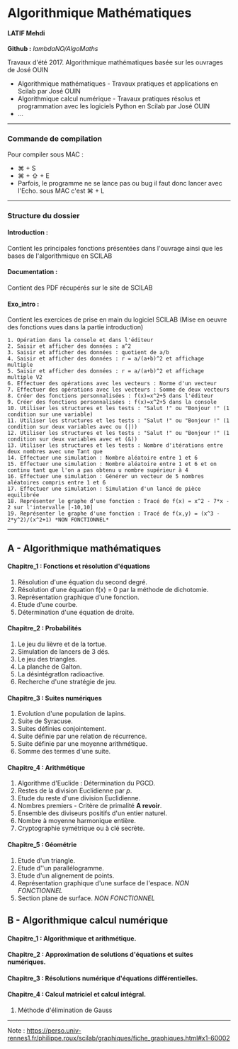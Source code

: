 
# Algorithmique Mathématiques
#### LATIF Mehdi
**Github :** *lambdaNO/AlgoMaths*

Travaux d'été 2017.
Algorithmique mathématiques basée sur les ouvrages de José OUIN

- Algorithmique mathématiques - Travaux pratiques et applications en Scilab par José OUIN
- Algorithmique calcul numérique - Travaux pratiques résolus et programmation avec les logiciels Python en Scilab par José OUIN
- ...

-----------------
### Commande de compilation
Pour compiler sous MAC :
- ⌘ + S
- ⌘ + ⇧ + E
- Parfois, le programme ne se lance pas ou bug il faut donc lancer avec l'Echo. sous MAC c'est ⌘ + L

-----------------
### Structure du dossier
#### Introduction :
Contient les principales fonctions présentées dans l'ouvrage ainsi que les bases de l'algorithmique en SCILAB
#### Documentation :
Contient des PDF récupérés sur le site de SCILAB
#### Exo_intro :
Contient les exercices de prise en main du logiciel SCILAB (Mise en oeuvre des fonctions vues dans la partie introduction)

    1. Opération dans la console et dans l'éditeur
    2. Saisir et afficher des données : a^2
    3. Saisir et afficher des données : quotient de a/b
    4. Saisir et afficher des données : r = a/(a+b)^2 et affichage multiple
    5. Saisir et afficher des données : r = a/(a+b)^2 et affichage multiple V2
    6. Effectuer des opérations avec les vecteurs : Norme d'un vecteur
    7. Effectuer des opérations avec les vecteurs : Somme de deux vecteurs
    8. Créer des fonctions personnalisées : f(x)=x^2+5 dans l'éditeur
    9. Créer des fonctions personnalisées : f(x)=x^2+5 dans la console
    10. Utiliser les structures et les tests : "Salut !" ou "Bonjour !" (1 condition sur une variable)
    11. Utiliser les structures et les tests : "Salut !" ou "Bonjour !" (1 condition sur deux variables avec ou (|))
    12. Utiliser les structures et les tests : "Salut !" ou "Bonjour !" (1 condition sur deux variables avec et (&))
    13. Utiliser les structures et les tests : Nombre d'itérations entre deux nombres avec une Tant que
    14. Effectuer une simulation : Nombre aléatoire entre 1 et 6
    15. Effectuer une simulation : Nombre aléatoire entre 1 et 6 et on continu tant que l'on a pas obtenu u nombre supérieur à 4
    16. Effectuer une simulation : Générer un vecteur de 5 nombres aléatoires compris entre 1 et 6
    17. Effectuer une simulation : Simulation d'un lancé de pièce equilibrée
    18. Représenter le graphe d'une fonction : Tracé de f(x) = x^2 - 7*x - 2 sur l'intervalle [-10,10]
    19. Représenter le graphe d'une fonction : Tracé de f(x,y) = (x^3 - 2*y^2)/(x^2+1) *NON FONCTIONNEL*
-----------------
## A - Algorithmique mathématiques
#### Chapitre_1 : Fonctions et résolution d'équations
1. Résolution d'une équation du second degré.
2. Résolution d'une équation f(x) = 0 par la méthode de dichotomie.
3. Représentation graphique d'une fonction.
4. Etude d'une courbe.
5. Détermination d'une équation de droite.
#### Chapitre_2  : Probabilités
1. Le jeu du lièvre et de la tortue.
2. Simulation de lancers de 3 dés.
3. Le jeu des triangles.
4. La planche de Galton.
5. La désintégratlon radioactive.
6. Recherche d'une stratégie de jeu.
#### Chapitre_3 : Suites numériques
1. Evolution d'une population de lapins.
2. Suite de Syracuse.
3. Suites définies conjointement.
4. Suite définie par une relation de récurrence.
5. Suite définie par une moyenne arithmétique.
6. Somme des termes d'une suite.
#### Chapitre_4  : Arithmétique
1. Algorithme d'Euclide : Détermination du PGCD.
2. Restes de la division Euclidienne par $p$.
3. Etude du reste d'une division Euclidienne.
4. Nombres premiers - Critère de primalité **A revoir**.
5. Ensemble des diviseurs positifs d'un entier naturel.
6. Nombre à moyenne harmonique entière.
7. Cryptographie symétrique ou à clé secrète.
#### Chapitre_5  : Géométrie
1. Etude d'un triangle.
2. Etude d''un parallélogramme.
3. Etude d'un alignement de points.
4. Représentation graphique d'une surface de l'espace. *NON FONCTIONNEL*
5. Section plane de surface. *NON FONCTIONNEL*


## B - Algorithmique calcul numérique
#### Chapitre_1 : Algorithmique et arithmétique.


#### Chapitre_2 : Approximation de solutions d'équations et suites numériques.


#### Chapitre_3 : Résolutions numérique d'équations différentielles.


#### Chapitre_4 : Calcul matriciel et calcul intégral.
1. Méthode d'élimination de Gauss






-----------------

Note : https://perso.univ-rennes1.fr/philippe.roux/scilab/graphiques/fiche_graphiques.html#x1-60002

